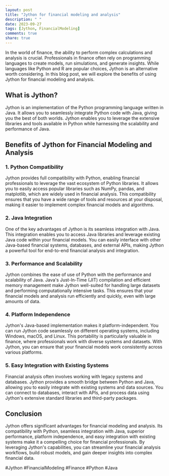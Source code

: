 ```yaml
---
layout: post
title: "Jython for financial modeling and analysis"
description: " "
date: 2023-09-27
tags: [Jython, FinancialModeling]
comments: true
share: true
---
```


In the world of finance, the ability to perform complex calculations and analysis is crucial. Professionals in finance often rely on programming languages to create models, run simulations, and generate insights. While languages like Python and R are popular choices, Jython is an alternative worth considering. In this blog post, we will explore the benefits of using Jython for financial modeling and analysis.

## What is Jython?

Jython is an implementation of the Python programming language written in Java. It allows you to seamlessly integrate Python code with Java, giving you the best of both worlds. Jython enables you to leverage the extensive libraries and tools available in Python while harnessing the scalability and performance of Java.

## Benefits of Jython for Financial Modeling and Analysis

### 1. **Python Compatibility**
Jython provides full compatibility with Python, enabling financial professionals to leverage the vast ecosystem of Python libraries. It allows you to easily access popular libraries such as NumPy, pandas, and matplotlib, which are widely used in financial analysis. This compatibility ensures that you have a wide range of tools and resources at your disposal, making it easier to implement complex financial models and algorithms.

### 2. **Java Integration**
One of the key advantages of Jython is its seamless integration with Java. This integration enables you to access Java libraries and leverage existing Java code within your financial models. You can easily interface with other Java-based financial systems, databases, and external APIs, making Jython a powerful tool for end-to-end financial analysis and integration.

### 3. **Performance and Scalability**
Jython combines the ease of use of Python with the performance and scalability of Java. Java's Just-In-Time (JIT) compilation and efficient memory management make Jython well-suited for handling large datasets and performing computationally intensive tasks. This ensures that your financial models and analysis run efficiently and quickly, even with large amounts of data.

### 4. **Platform Independence**
Jython's Java-based implementation makes it platform-independent. You can run Jython code seamlessly on different operating systems, including Windows, macOS, and Linux. This portability is particularly valuable in finance, where professionals work with diverse systems and datasets. With Jython, you can ensure that your financial models work consistently across various platforms.

### 5. **Easy Integration with Existing Systems**
Financial analysis often involves working with legacy systems and databases. Jython provides a smooth bridge between Python and Java, allowing you to easily integrate with existing systems and data sources. You can connect to databases, interact with APIs, and process data using Jython's extensive standard libraries and third-party packages.

## Conclusion

Jython offers significant advantages for financial modeling and analysis. Its compatibility with Python, seamless integration with Java, superior performance, platform independence, and easy integration with existing systems make it a compelling choice for financial professionals. By leveraging Jython's capabilities, you can streamline your financial analysis workflows, build robust models, and gain deeper insights into complex financial data.

#Jython #FinancialModeling #Finance #Python #Java